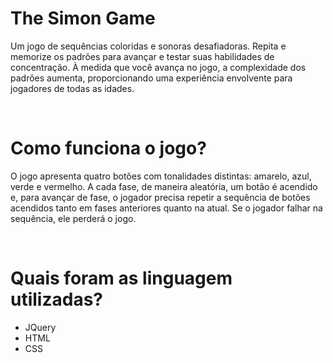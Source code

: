 # The Simon Game
<p> Um jogo de sequências coloridas e sonoras desafiadoras. Repita e memorize os padrões para avançar e testar suas habilidades de concentração. À medida que você avança no jogo, a complexidade dos padrões aumenta, proporcionando uma experiência envolvente para jogadores de todas as idades.</p>
<br>
<h1> Como funciona o jogo?</h1>
<p> O jogo apresenta quatro botões com tonalidades distintas: amarelo, azul, verde e vermelho. A cada fase, de maneira aleatória, um botão é acendido e, para avançar de fase, o jogador precisa repetir a sequência de botões acendidos tanto em fases anteriores quanto na atual. Se o jogador falhar na sequência, ele perderá o jogo. </p>
<br>
<h1>Quais foram as linguagem utilizadas?</h1>
<ul>
  <li>JQuery</li>
   <li>HTML</li>
   <li>CSS</li>
</ul>
